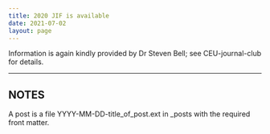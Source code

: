 ```yaml
---
title: 2020 JIF is available
date: 2021-07-02
layout: page
---
```


Information is again kindly provided by Dr Steven Bell; see CEU-journal-club for details.

<!--more-->

---

## NOTES

A post is a file YYYY-MM-DD-title_of_post.ext in _posts with the required front matter.
